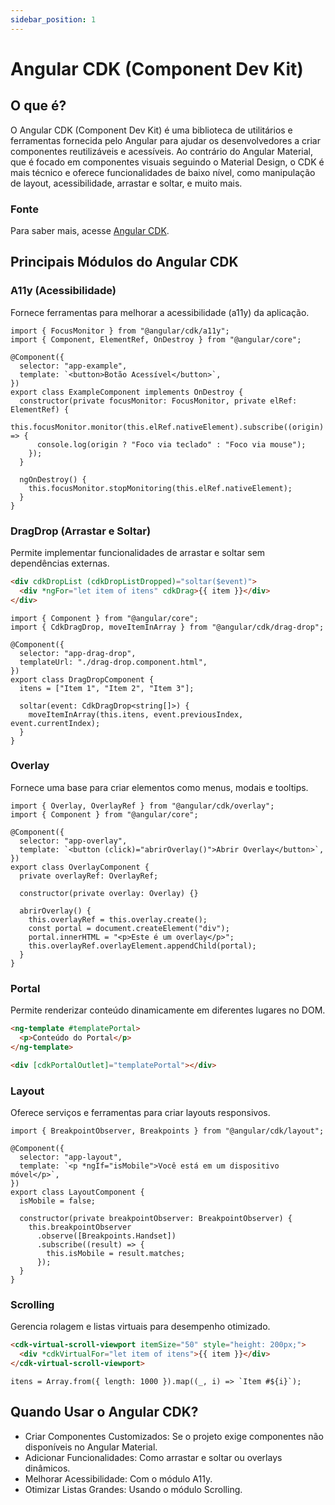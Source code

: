 ```yaml
---
sidebar_position: 1
---
```


# Angular CDK (Component Dev Kit)

## O que é?

O Angular CDK (Component Dev Kit) é uma biblioteca de utilitários e ferramentas fornecida pelo Angular para ajudar os desenvolvedores a criar componentes reutilizáveis e acessíveis. Ao contrário do Angular Material, que é focado em componentes visuais seguindo o Material Design, o CDK é mais técnico e oferece funcionalidades de baixo nível, como manipulação de layout, acessibilidade, arrastar e soltar, e muito mais.

### Fonte

Para saber mais, acesse [Angular CDK](https://material.angular.io/cdk/categories).

## Principais Módulos do Angular CDK

### A11y (Acessibilidade)

Fornece ferramentas para melhorar a acessibilidade (a11y) da aplicação.

```tsx showLineNumbers title="example.component.ts"
import { FocusMonitor } from "@angular/cdk/a11y";
import { Component, ElementRef, OnDestroy } from "@angular/core";

@Component({
  selector: "app-example",
  template: `<button>Botão Acessível</button>`,
})
export class ExampleComponent implements OnDestroy {
  constructor(private focusMonitor: FocusMonitor, private elRef: ElementRef) {
    this.focusMonitor.monitor(this.elRef.nativeElement).subscribe((origin) => {
      console.log(origin ? "Foco via teclado" : "Foco via mouse");
    });
  }

  ngOnDestroy() {
    this.focusMonitor.stopMonitoring(this.elRef.nativeElement);
  }
}
```

### DragDrop (Arrastar e Soltar)

Permite implementar funcionalidades de arrastar e soltar sem dependências externas.

```html showLineNumbers
<div cdkDropList (cdkDropListDropped)="soltar($event)">
  <div *ngFor="let item of itens" cdkDrag>{{ item }}</div>
</div>
```

```tsx showLineNumbers title="drag-drop.component.ts"
import { Component } from "@angular/core";
import { CdkDragDrop, moveItemInArray } from "@angular/cdk/drag-drop";

@Component({
  selector: "app-drag-drop",
  templateUrl: "./drag-drop.component.html",
})
export class DragDropComponent {
  itens = ["Item 1", "Item 2", "Item 3"];

  soltar(event: CdkDragDrop<string[]>) {
    moveItemInArray(this.itens, event.previousIndex, event.currentIndex);
  }
}
```

### Overlay

Fornece uma base para criar elementos como menus, modais e tooltips.

```tsx showLineNumbers title="overlay.component.ts"
import { Overlay, OverlayRef } from "@angular/cdk/overlay";
import { Component } from "@angular/core";

@Component({
  selector: "app-overlay",
  template: `<button (click)="abrirOverlay()">Abrir Overlay</button>`,
})
export class OverlayComponent {
  private overlayRef: OverlayRef;

  constructor(private overlay: Overlay) {}

  abrirOverlay() {
    this.overlayRef = this.overlay.create();
    const portal = document.createElement("div");
    portal.innerHTML = "<p>Este é um overlay</p>";
    this.overlayRef.overlayElement.appendChild(portal);
  }
}
```

### Portal

Permite renderizar conteúdo dinamicamente em diferentes lugares no DOM.

```html showLineNumbers
<ng-template #templatePortal>
  <p>Conteúdo do Portal</p>
</ng-template>

<div [cdkPortalOutlet]="templatePortal"></div>
```

### Layout

Oferece serviços e ferramentas para criar layouts responsivos.

```tsx showLineNumbers title="layout.component.ts"
import { BreakpointObserver, Breakpoints } from "@angular/cdk/layout";

@Component({
  selector: "app-layout",
  template: `<p *ngIf="isMobile">Você está em um dispositivo móvel</p>`,
})
export class LayoutComponent {
  isMobile = false;

  constructor(private breakpointObserver: BreakpointObserver) {
    this.breakpointObserver
      .observe([Breakpoints.Handset])
      .subscribe((result) => {
        this.isMobile = result.matches;
      });
  }
}
```

### Scrolling

Gerencia rolagem e listas virtuais para desempenho otimizado.

```html showLineNumbers
<cdk-virtual-scroll-viewport itemSize="50" style="height: 200px;">
  <div *cdkVirtualFor="let item of itens">{{ item }}</div>
</cdk-virtual-scroll-viewport>
```

```tsx showLineNumbers
itens = Array.from({ length: 1000 }).map((_, i) => `Item #${i}`);
```

## Quando Usar o Angular CDK?

- Criar Componentes Customizados: Se o projeto exige componentes não disponíveis no Angular Material.
- Adicionar Funcionalidades: Como arrastar e soltar ou overlays dinâmicos.
- Melhorar Acessibilidade: Com o módulo A11y.
- Otimizar Listas Grandes: Usando o módulo Scrolling.
